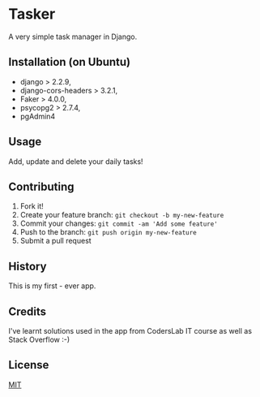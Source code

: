 
#  Tasker 
A very simple task manager in Django. 

## Installation (on Ubuntu)
  
- django > 2.2.9,
- django-cors-headers > 3.2.1,
- Faker > 4.0.0,
- psycopg2 > 2.7.4,
- pgAdmin4

## Usage
Add, update and delete your daily tasks! 
## Contributing
1. Fork it!
2. Create your feature branch: `git checkout -b my-new-feature`
3. Commit your changes: `git commit -am 'Add some feature'`
4. Push to the branch: `git push origin my-new-feature`
5. Submit a pull request 
## History
This is my first - ever app. 
## Credits
I've learnt solutions used in the app from CodersLab IT course as well
as Stack Overflow :-)
## License
[MIT](https://choosealicense.com/licenses/mit/)
